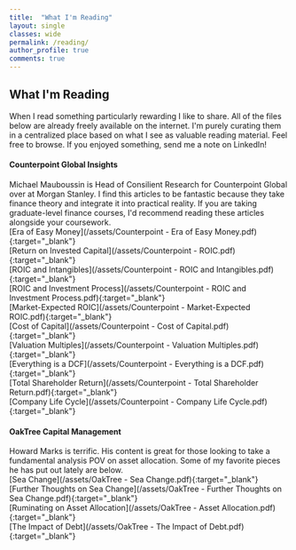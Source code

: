 ```yaml
---
title:  "What I'm Reading"
layout: single
classes: wide
permalink: /reading/
author_profile: true
comments: true
---
```


<h2> What I'm Reading </h2>
When I read something particularly rewarding I like to share. All of the files below are already freely available on the internet. I'm purely curating them in a centralized place based on what I see as valuable reading material. Feel free to browse. If you enjoyed something, send me a note on LinkedIn! <br>

#### Counterpoint Global Insights
Michael Mauboussin is Head of Consilient Research for Counterpoint Global over at Morgan Stanley. I find this articles to be fantastic because they take finance theory and integrate it into practical reality. If you are taking graduate-level finance courses, I'd recommend reading these articles alongside your coursework. <br>
[Era of Easy Money](/assets/Counterpoint - Era of Easy Money.pdf){:target="_blank"}<br>
[Return on Invested Capital](/assets/Counterpoint - ROIC.pdf){:target="_blank"}<br>
[ROIC and Intangibles](/assets/Counterpoint - ROIC and Intangibles.pdf){:target="_blank"}<br>
[ROIC and Investment Process](/assets/Counterpoint - ROIC and Investment Process.pdf){:target="_blank"}<br>
[Market-Expected ROIC](/assets/Counterpoint - Market-Expected ROIC.pdf){:target="_blank"}<br>
[Cost of Capital](/assets/Counterpoint - Cost of Capital.pdf){:target="_blank"}<br>
[Valuation Multiples](/assets/Counterpoint - Valuation Multiples.pdf){:target="_blank"}<br>
[Everything is a DCF](/assets/Counterpoint - Everything is a DCF.pdf){:target="_blank"}<br>
[Total Shareholder Return](/assets/Counterpoint - Total Shareholder Return.pdf){:target="_blank"}<br>
[Company Life Cycle](/assets/Counterpoint - Company Life Cycle.pdf){:target="_blank"}<br>


#### OakTree Capital Management
Howard Marks is terrific. His content is great for those looking to take a fundamental analysis POV on asset allocation. Some of my favorite pieces he has put out lately are below. <br>
[Sea Change](/assets/OakTree - Sea Change.pdf){:target="_blank"}<br>
[Further Thoughts on Sea Change](/assets/OakTree - Further Thoughts on Sea Change.pdf){:target="_blank"}<br>
[Ruminating on Asset Allocation](/assets/OakTree - Asset Allocation.pdf){:target="_blank"}<br>
[The Impact of Debt](/assets/OakTree - The Impact of Debt.pdf){:target="_blank"}<br>
